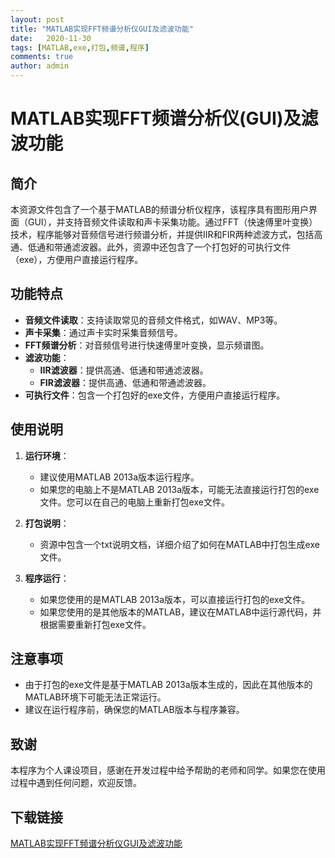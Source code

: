 ```yaml
---
layout: post
title: "MATLAB实现FFT频谱分析仪GUI及滤波功能"
date:   2020-11-30
tags: [MATLAB,exe,打包,频谱,程序]
comments: true
author: admin
---
```

# MATLAB实现FFT频谱分析仪(GUI)及滤波功能

## 简介

本资源文件包含了一个基于MATLAB的频谱分析仪程序，该程序具有图形用户界面（GUI），并支持音频文件读取和声卡采集功能。通过FFT（快速傅里叶变换）技术，程序能够对音频信号进行频谱分析，并提供IIR和FIR两种滤波方式，包括高通、低通和带通滤波器。此外，资源中还包含了一个打包好的可执行文件（exe），方便用户直接运行程序。

## 功能特点

- **音频文件读取**：支持读取常见的音频文件格式，如WAV、MP3等。
- **声卡采集**：通过声卡实时采集音频信号。
- **FFT频谱分析**：对音频信号进行快速傅里叶变换，显示频谱图。
- **滤波功能**：
  - **IIR滤波器**：提供高通、低通和带通滤波器。
  - **FIR滤波器**：提供高通、低通和带通滤波器。
- **可执行文件**：包含一个打包好的exe文件，方便用户直接运行程序。

## 使用说明

1. **运行环境**：
   - 建议使用MATLAB 2013a版本运行程序。
   - 如果您的电脑上不是MATLAB 2013a版本，可能无法直接运行打包的exe文件。您可以在自己的电脑上重新打包exe文件。

2. **打包说明**：
   - 资源中包含一个txt说明文档，详细介绍了如何在MATLAB中打包生成exe文件。

3. **程序运行**：
   - 如果您使用的是MATLAB 2013a版本，可以直接运行打包的exe文件。
   - 如果您使用的是其他版本的MATLAB，建议在MATLAB中运行源代码，并根据需要重新打包exe文件。

## 注意事项

- 由于打包的exe文件是基于MATLAB 2013a版本生成的，因此在其他版本的MATLAB环境下可能无法正常运行。
- 建议在运行程序前，确保您的MATLAB版本与程序兼容。

## 致谢

本程序为个人课设项目，感谢在开发过程中给予帮助的老师和同学。如果您在使用过程中遇到任何问题，欢迎反馈。

## 下载链接

[MATLAB实现FFT频谱分析仪GUI及滤波功能](https://pan.quark.cn/s/947ceb4cda6f)